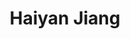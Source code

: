 ---
# Display name

title: Haiyan Jiang
user_groups: ["Graduated Ph.D Students"]



organizations:
- name: 2002-2006 

Interests:
- Mathematical theory of non-equilibrium Green function in MOSFET

---